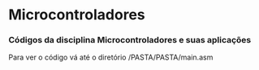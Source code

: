 # Microcontroladores
### Códigos da disciplina Microcontroladores e suas aplicações 

Para ver o código vá até o diretório
/PASTA/PASTA/main.asm
